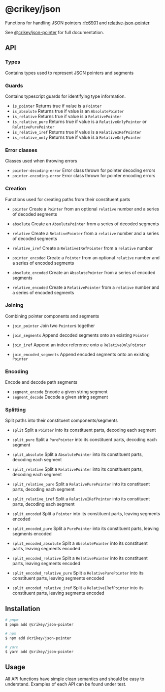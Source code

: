# @crikey/json

Functions for handling JSON pointers [rfc6901](https://www.rfc-editor.org/rfc/rfc6901.html) and [relative-json-pointer](https://datatracker.ietf.org/doc/html/draft-luff-relative-json-pointer-00)

See [@crikey/json-pointer](https://whenderson.github.io/json-mono/modules/_crikey_json_pointer.html) for full documentation.

## API

### Types
Contains types used to represent JSON pointers and segments

### Guards
Contains typescript guards for identifying type information.

* `is_pointer` Returns true if value is a `Pointer`
* `is_absolute` Returns true if value is an `AbsolutePointer`
* `is_relative` Returns true if value is a `RelativePointer`
* `is_relative_pure` Returns true if value is a `RelativeOnlyPointer` or `RelativePurePointer`
* `is_relative_iref` Returns true if value is a `RelativeIRefPointer`
* `is_relative_only` Returns true if value is a `RelativeOnlyPointer`

### Error classes
Classes used when throwing errors

* `pointer-decoding-error` Error class thrown for pointer decoding errors
* `pointer-encoding-error` Error class thrown for pointer encoding errors

### Creation
Functions used for creating paths from their constituent parts

* `pointer` Create a `Pointer` from an optional `relative` number and a series of decoded segments
* `absolute` Create an `AbsolutePointer` from a series of decoded segments
* `relative` Create a `RelativePointer` from a `relative` number and a series of decoded segments
* `relative_iref` Create a `RelativeIRefPointer` from a `relative` number

* `pointer_encoded` Create a `Pointer` from an optional `relative` number and a series of encoded segments
* `absolute_encoded` Create an `AbsolutePointer` from a series of encoded segments
* `relative_encoded` Create a `RelativePointer` from a `relative` number and a series of encoded segments

### Joining
Combining pointer components and segments

* `join_pointer` Join two `Pointer`s together
* `join_segments` Append decoded segments onto an existing `Pointer`
* `join_iref` Append an index reference onto a `RelativeOnlyPointer`

* `join_encoded_segments` Append encoded segments onto an existing `Pointer`

### Encoding
Encode and decode path segments

* `segment_encode` Encode a given string segment
* `segment_decode` Decode a given string segment

### Splitting
Split paths into their constituent components/segments

* `split` Split a `Pointer` into its constituent parts, decoding each segment
* `split_pure` Split a `PurePointer` into its constituent parts, decoding each segment
* `split_absolute` Split a `AbsolutePointer` into its constituent parts, decoding each segment
* `split_relative` Split a `RelativePointer` into its constituent parts, decoding each segment
* `split_relative_pure` Split a `RelativePurePointer` into its constituent parts, decoding each segment
* `split_relative_iref` Split a `RelativeIRefPointer` into its constituent parts, decoding each segment

* `split_encoded` Split a `Pointer` into its constituent parts, leaving segments encoded
* `split_encoded_pure` Split a `PurePointer` into its constituent parts, leaving segments encoded
* `split_encoded_absolute` Split a `AbsolutePointer` into its constituent parts, leaving segments encoded
* `split_encoded_relative` Split a `RelativePointer` into its constituent parts, leaving segments encoded
* `split_encoded_relative_pure` Split a `RelativePurePointer` into its constituent parts, leaving segments encoded
* `split_encoded_relative_iref` Split a `RelativeIRefPointer` into its constituent parts, leaving segments encoded

## Installation

```bash
# pnpm
$ pnpm add @crikey/json-pointer

# npm
$ npm add @crikey/json-pointer

# yarn
$ yarn add @crikey/json-pointer
```

## Usage

All API functions have simple clean semantics and should be easy to understand.
Examples of each API can be found under test.
